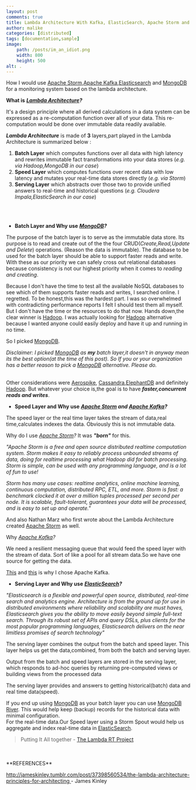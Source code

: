 ```yaml
---
layout: post
comments: true
title: Lambda Architecture With Kafka, ElasticSearch, Apache Storm and MongoDB
author: malike
categories: [distributed]
tags: [documentation,sample]
image:
    path: /posts/im_an_idiot.png
    width: 800
    height: 500
alt: .
---
```


How I would use [Apache Storm](https://storm.apache.org/),[Apache Kafka](http://kafka.apache.org/),[Elasticsearch](http://www.elasticsearch.org/) and [MongoDB](https://www.mongodb.org) for a monitoring system based on the lambda architecture.


**What is** ***[Lambda Architecture](https://www.manning.com/books/big-data)?***

It's a design principle where all derived calculations in a data system can be expressed as a re-computation function over all of your data. This re-computation would be done over immutable data readily available.

***Lambda Architecture*** is made of **3** layers,part played in the Lambda Architecture is summarized below :

1. **Batch Layer** which computes functions over all data with high latency and rewrites immutable fact transformations into your data stores (*e.g. via Hadoop,MongoDB in our case*)
2. **Speed Layer** which computes functions over recent data with low latency and mutates your real-time data stores directly (*e.g. via Storm*)
3. **Serving Layer** which abstracts over those two to provide unified answers to real-time and historical questions (*e.g. Cloudera Impala,ElasticSearch in our case*)

<br>
<br>


* **Batch Layer and Why use** ***[MongoDB](https://www.mongodb.org)?***

The purpose of the batch layer is to serve as the immutable data store. Its purpose is to read and create out of the the four
CRUD(*Create,Read,Update and Delete*) operations. (Reason the data is immutable). The database to be used for the batch layer
should be able to support faster reads and write. With these as our priority we can safely cross out relational databases
because consistency is not our highest priority when it comes to *reading and creating*.

Because I don't have the time to test all the available NoSQL databases to see which of them supports faster reads and writes,
I searched online. I regretted. To be honest,this was the hardest part. I was so overwhelmed with contradicting performance reports I felt I should test them all myself. But I don't have the time or the resources to do that now.
Hands down,the clear winner is [Hadoop](https://hadoop.apache.org/). I was actually looking for [Hadoop](https://hadoop.apache.org/) alternative because I wanted anyone could easily
deploy and have it up and running in no time.

So I picked [MongoDB](https://www.mongodb.org).

*Disclaimer: I picked [MongoDB](https://www.mongodb.org) as* ***my*** *batch layer,it doesn't in anyway mean its the best option(at the time of this post). So If you or your organization has a better reason to pick a [MongoDB](https://www.mongodb.org) alternative. Please do.*
<br>
<br>

Other considerations were [Aerospike](http://www.aerospike.com/), [Cassandra](http://cassandra.apache.org/),[ElephantDB](https://github.com/nathanmarz/elephantdb) and definitely [Hadoop](https://hadoop.apache.org/).
But whatever your choice is,the goal is to have ***faster,concurrent reads and writes***.


* **Speed Layer and Why use** ***[Apache Storm](https://storm.apache.org/) and [Apache Kafka](http://kafka.apache.org/)?***

The speed layer or the real time layer takes the stream of data,real time,calculates indexes the data. Obviously this is not immutable data.

Why do I use *[Apache Storm](https://storm.apache.org/)?* It was ***"born"*** for this.

*"Apache Storm is a free and open source distributed realtime computation system. Storm makes it easy to reliably process unbounded streams of data, doing for realtime processing what Hadoop did for batch processing. Storm is simple, can be used with any programming language, and is a lot of fun to use!*

*Storm has many use cases: realtime analytics, online machine learning, continuous computation, distributed RPC, ETL, and more. Storm is fast: a benchmark clocked it at over a million tuples processed per second per node. It is scalable, fault-tolerant, guarantees your data will be processed, and is easy to set up and operate."*

And also Nathan Marz who first wrote about the Lambda Architecture created [Apache Storm](https://storm.apache.org/) as well.

Why *[Apache Kafka](http://kafka.apache.org/)?*

We need a resilient messaging queue that would feed the speed layer with the stream of data. Sort of like a pool for
all stream data.So we have one source for getting the data.

[This](http://www.infoq.com/articles/apache-kafka) and [this](http://java.dzone.com/articles/exploring-message-brokers) is why I chose Apache Kafka.



* **Serving Layer and Why use** ***[ElasticSearch](http://www.elasticsearch.org/)?***

*"Elasticsearch is a flexible and powerful open source, distributed, real-time search and analytics engine. Architecture is from the ground up for use in distributed environments where reliability and scalability are must haves, Elasticsearch gives you the ability to move easily beyond simple full-text search. Through its robust set of APIs and query DSLs, plus clients for the most popular programming languages, Elasticsearch delivers on the near limitless promises of search technology"*


The serving layer combines the output from the batch and speed layer. This layer helps us get the data,combined, from
both the batch and serving layer.

Output from the batch and speed layers are stored in the serving layer, which responds to ad-hoc queries by returning pre-computed views or building views from the processed data

The serving layer provides and answers to getting historical(batch) data and real time data(speed).

If you end up using [MongoDB](https://www.mongodb.org) as your batch layer you can use  [MongoDB River](https://github.com/richardwilly98/elasticsearch-river-mongodb). This would help keep (backup) records for the historical data with minimal configuration.
<br>
For the real-time data.Our Speed layer using a Storm Spout would help us aggregate and index real-time data in [ElasticSearch](http://www.elasticsearch.org/).



> Putting It All together - [The Lambda RT Project](https://github.com/malike/LambdaRT)



<br>
<br>
**REFERENCES**

[http://jameskinley.tumblr.com/post/37398560534/the-lambda-architecture-principles-for-architecting
](http://jameskinley.tumblr.com/post/37398560534/the-lambda-architecture-principles-for-architecting
)  -  James Kinley
